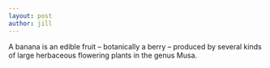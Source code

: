 ```yaml
---
layout: post
author: jill
---
```


A banana is an edible fruit – botanically a berry – produced by several
kinds of large herbaceous flowering plants in the genus Musa.

